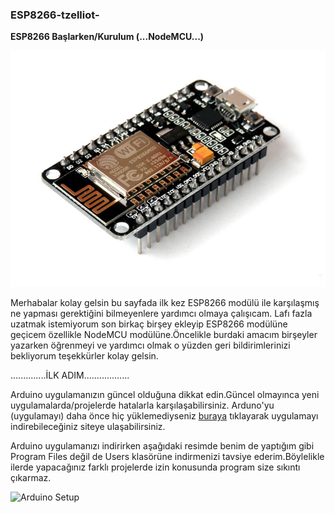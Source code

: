 ### ESP8266-tzelliot-
**ESP8266 Başlarken/Kurulum (...NodeMCU...)**

![](GitHUB%20Resim/NODE-MCU.jpg)

Merhabalar kolay gelsin bu sayfada ilk kez ESP8266 modülü ile karşılaşmış ne yapması gerektiğini bilmeyenlere yardımcı olmaya çalışıcam.
Lafı fazla uzatmak istemiyorum son birkaç birşey ekleyip ESP8266 modülüne geçicem özellikle NodeMCU modülüne.Öncelikle burdaki amacım birşeyler yazarken öğrenmeyi ve yardımcı olmak o yüzden geri bildirimlerinizi bekliyorum teşekkürler kolay gelsin.

..............İLK ADIM..................

Arduino uygulamanızın güncel olduğuna dikkat edin.Güncel olmayınca yeni uygulamalarda/projelerde hatalarla karşılaşabilirsiniz.
Arduno'yu (uygulamayı) daha önce hiç yüklemediyseniz [buraya](https://www.arduino.cc/en/Main/Software) tıklayarak uygulamayı indirebileceğiniz siteye ulaşabilirsiniz.

Arduino uygulamanızı indirirken aşağıdaki resimde benim de yaptığım gibi Program Files değil de Users klasörüne indirmenizi tavsiye ederim.Böylelikle ilerde yapacağınız farklı projelerde izin konusunda program size sıkıntı çıkarmaz.



![Arduino Setup](https://user-images.githubusercontent.com/36787074/54087997-13d79280-436a-11e9-94a0-47ca9f5296cf.PNG)
